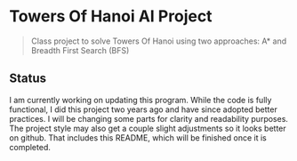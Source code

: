 # Towers Of Hanoi AI Project
> Class project to solve Towers Of Hanoi using two approaches: A* and Breadth First Search (BFS)

## Status
I am currently working on updating this program. While the code is fully functional, I did this
project two years ago and have since adopted better practices. I will be changing some parts
for clarity and readability purposes. The project style may also get a couple slight adjustments 
so it looks better on github. That includes this README, which will be finished once it is 
completed.